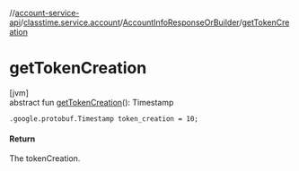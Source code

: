//[account-service-api](../../../index.md)/[classtime.service.account](../index.md)/[AccountInfoResponseOrBuilder](index.md)/[getTokenCreation](get-token-creation.md)

# getTokenCreation

[jvm]\
abstract fun [getTokenCreation](get-token-creation.md)(): Timestamp

`.google.protobuf.Timestamp token_creation = 10;`

#### Return

The tokenCreation.
